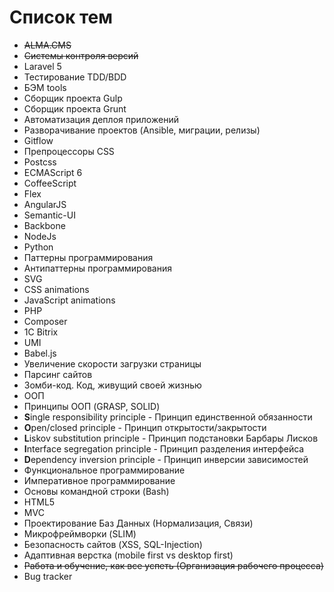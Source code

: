 # Список тем
<ul>
	<li><del>ALMA.CMS</del></li>
	<li><del>Cистемы контроля версий</del></li>
	<li>Laravel 5</li>
	<li>Тестирование TDD/BDD</li>
	<li>БЭМ tools</li>
	<li>Сборщик проекта Gulp</li>
	<li>Сборщик проекта Grunt</li>
	<li>Автоматизация деплоя приложений</li>
	<li>Разворачивание проектов (Ansible, миграции, релизы)</li>
	<li>Gitflow</li>
	<li>Препроцессоры CSS</li>
	<li>Postcss</li>
	<li>ECMAScript 6</li>
	<li>CoffeeScript</li>
	<li>Flex</li>
	<li>AngularJS</li>
	<li>Semantic-UI</li>
	<li>Backbone</li>
	<li>NodeJs</li>
	<li>Python</li>
	<li>Паттерны программирования</li>
	<li>Антипаттерны программирования</li>
	<li>SVG</li>
	<li>CSS animations</li>
	<li>JavaScript animations</li>
	<li>PHP</li>
	<li>Composer</li>
	<li>1C Bitrix</li>
	<li>UMI</li>
	<li>Babel.js</li>
	<li>Увеличение скорости загрузки страницы</li>
	<li>Парсинг сайтов</li>
	<li>Зомби-код. Код, живущий своей жизнью</li>
	<li>ООП</li>
	<li>Принципы ООП (GRASP, SOLID)</li>
	<li><b>S</b>ingle responsibility principle - Принцип единственной обязанности</li>
	<li><b>O</b>pen/closed principle - Принцип открытости/закрытости</li>
	<li><b>L</b>iskov substitution principle - Принцип подстановки Барбары Лисков</li>
	<li><b>I</b>nterface segregation principle - Принцип разделения интерфейса</li>
	<li><b>D</b>ependency inversion principle - Принцип инверсии зависимостей</li>
	<li>Функциональное программирование</li>
	<li>Императивное программирование</li>
	<li>Основы командной строки (Bash)</li>
	<li>HTML5</li>
	<li>MVC</li>
	<li>Проектирование Баз Данных (Нормализация, Связи)</li>
	<li>Микрофреймворки (SLIM)</li>
	<li>Безопасность сайтов (XSS, SQL-Injection)</li>
	<li>Aдаптивная верстка (mobile first vs desktop first)</li>
	<li><del>Работа и обучение, как все успеть (Организация рабочего процесса)</del></li>
	<li>Bug tracker</li>
</ul>
